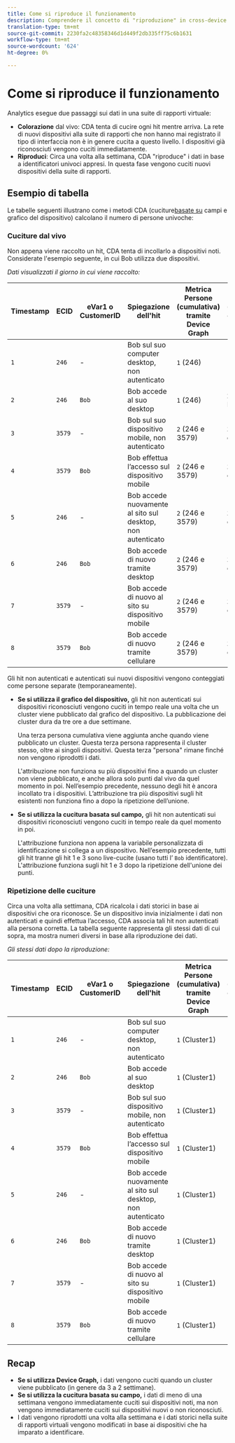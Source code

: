 ```yaml
---
title: Come si riproduce il funzionamento
description: Comprendere il concetto di "riproduzione" in cross-device  Analytics
translation-type: tm+mt
source-git-commit: 2230fa2c48358346d1d449f2db335ff75c6b1631
workflow-type: tm+mt
source-wordcount: '624'
ht-degree: 0%

---
```



# Come si riproduce il funzionamento

 Analytics esegue due passaggi sui dati in una suite di rapporti virtuale:

* **Colorazione** dal vivo: CDA tenta di cucire ogni hit mentre arriva. La rete di nuovi dispositivi alla suite di rapporti che non hanno mai registrato il tipo di interfaccia non è in genere cucita a questo livello. I dispositivi già riconosciuti vengono cuciti immediatamente.
* **Riproduci**: Circa una volta alla settimana, CDA &quot;riproduce&quot; i dati in base a identificatori univoci appresi. In questa fase vengono cuciti nuovi dispositivi della suite di rapporti.

## Esempio di tabella

Le tabelle seguenti illustrano come i metodi CDA (cuciture[basate su](field-based-stitching.md) campi e grafico [](device-graph.md)del dispositivo) calcolano il numero di persone univoche:

### Cuciture dal vivo

Non appena viene raccolto un hit, CDA tenta di incollarlo a dispositivi noti. Considerate l&#39;esempio seguente, in cui Bob utilizza due dispositivi.

*Dati visualizzati il giorno in cui viene raccolto:*

| Timestamp | ECID | eVar1 o CustomerID | Spiegazione dell&#39;hit | Metrica Persone (cumulativa) tramite Device Graph | Metrica Persone (cumulativa) con cuciture basate su campi |
| --- | --- | --- | --- | --- | --- |
| `1` | `246` | - | Bob sul suo computer desktop, non autenticato | `1` (246) | `1` (246) |
| `2` | `246` | `Bob` | Bob accede al suo desktop | `1` (246) | `2` (246 e Bob) |
| `3` | `3579` | - | Bob sul suo dispositivo mobile, non autenticato | `2` (246 e 3579) | `3` (246, Bob e 3579) |
| `4` | `3579` | `Bob` | Bob effettua l’accesso sul dispositivo mobile | `2` (246 e 3579) | `3` (246, Bob e 3579) |
| `5` | `246` | - | Bob accede nuovamente al sito sul desktop, non autenticato | `2` (246 e 3579) | `3` (246, Bob e 3579) |
| `6` | `246` | `Bob` | Bob accede di nuovo tramite desktop | `2` (246 e 3579) | `3` (246, Bob e 3579) |
| `7` | `3579` | - | Bob accede di nuovo al sito su dispositivo mobile | `2` (246 e 3579) | `3` (246, Bob e 3579) |
| `8` | `3579` | `Bob` | Bob accede di nuovo tramite cellulare | `2` (246 e 3579) | `3` (246, Bob e 3579) |

Gli hit non autenticati e autenticati sui nuovi dispositivi vengono conteggiati come persone separate (temporaneamente).

* **Se si utilizza il grafico del dispositivo,** gli hit non autenticati sui dispositivi riconosciuti vengono cuciti in tempo reale una volta che un cluster viene pubblicato dal grafico del dispositivo. La pubblicazione dei cluster dura da tre ore a due settimane.

   Una terza persona cumulativa viene aggiunta anche quando viene pubblicato un cluster. Questa terza persona rappresenta il cluster stesso, oltre ai singoli dispositivi. Questa terza &quot;persona&quot; rimane finché non vengono riprodotti i dati.

   L&#39;attribuzione non funziona su più dispositivi fino a quando un cluster non viene pubblicato, e anche allora solo punti dal vivo da quel momento in poi. Nell’esempio precedente, nessuno degli hit è ancora incollato tra i dispositivi. L’attribuzione tra più dispositivi sugli hit esistenti non funziona fino a dopo la ripetizione dell’unione.
* **Se si utilizza la cucitura basata sul campo,** gli hit non autenticati sui dispositivi riconosciuti vengono cuciti in tempo reale da quel momento in poi.

   L&#39;attribuzione funziona non appena la variabile personalizzata di identificazione si collega a un dispositivo. Nell’esempio precedente, tutti gli hit tranne gli hit 1 e 3 sono live-cucite (usano tutti l’ `Bob` identificatore). L&#39;attribuzione funziona sugli hit 1 e 3 dopo la ripetizione dell&#39;unione dei punti.

### Ripetizione delle cuciture

Circa una volta alla settimana, CDA ricalcola i dati storici in base ai dispositivi che ora riconosce. Se un dispositivo invia inizialmente i dati non autenticati e quindi effettua l’accesso, CDA associa tali hit non autenticati alla persona corretta. La tabella seguente rappresenta gli stessi dati di cui sopra, ma mostra numeri diversi in base alla riproduzione dei dati.

*Gli stessi dati dopo la riproduzione:*

| Timestamp | ECID | eVar1 o CustomerID | Spiegazione dell&#39;hit | Metrica Persone (cumulativa) tramite Device Graph | Metrica Persone (cumulativa) con cuciture basate su campi |
| --- | --- | --- | --- | --- | --- |
| `1` | `246` | - | Bob sul suo computer desktop, non autenticato | `1` (Cluster1) | `1` (Bob) |
| `2` | `246` | `Bob` | Bob accede al suo desktop | `1` (Cluster1) | `1` (Bob) |
| `3` | `3579` | - | Bob sul suo dispositivo mobile, non autenticato | `1` (Cluster1) | `1` (Bob) |
| `4` | `3579` | `Bob` | Bob effettua l’accesso sul dispositivo mobile | `1` (Cluster1) | `1` (Bob) |
| `5` | `246` | - | Bob accede nuovamente al sito sul desktop, non autenticato | `1` (Cluster1) | `1` (Bob) |
| `6` | `246` | `Bob` | Bob accede di nuovo tramite desktop | `1` (Cluster1) | `1` (Bob) |
| `7` | `3579` | - | Bob accede di nuovo al sito su dispositivo mobile | `1` (Cluster1) | `1` (Bob) |
| `8` | `3579` | `Bob` | Bob accede di nuovo tramite cellulare | `1` (Cluster1) | `1` (Bob) |

## Recap

* **Se si utilizza Device Graph,** i dati vengono cuciti quando un cluster viene pubblicato (in genere da 3 a 2 settimane).
* **Se si utilizza la cucitura basata su campo,** i dati di meno di una settimana vengono immediatamente cuciti sui dispositivi noti, ma non vengono immediatamente cuciti sui dispositivi nuovi o non riconosciuti.
* I dati vengono riprodotti una volta alla settimana e i dati storici nella suite di rapporti virtuali vengono modificati in base ai dispositivi che ha imparato a identificare.
